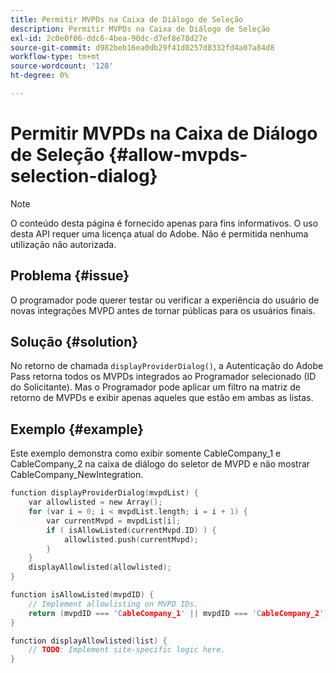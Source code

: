 ```yaml
---
title: Permitir MVPDs na Caixa de Diálogo de Seleção
description: Permitir MVPDs na Caixa de Diálogo de Seleção
exl-id: 2c0e0f06-ddc6-4bea-90dc-d7ef8e78d27e
source-git-commit: d982beb16ea0db29f41d0257d8332fd4a07a84d8
workflow-type: tm+mt
source-wordcount: '128'
ht-degree: 0%

---
```


# Permitir MVPDs na Caixa de Diálogo de Seleção {#allow-mvpds-selection-dialog}

>[!NOTE]
>
>O conteúdo desta página é fornecido apenas para fins informativos. O uso desta API requer uma licença atual do Adobe. Não é permitida nenhuma utilização não autorizada.

## Problema {#issue}

O programador pode querer testar ou verificar a experiência do usuário de novas integrações MVPD antes de tornar públicas para os usuários finais.

## Solução {#solution}

No retorno de chamada `displayProviderDialog()`, a Autenticação do Adobe Pass retorna todos os MVPDs integrados ao Programador selecionado (ID do Solicitante). Mas o Programador pode aplicar um filtro na matriz de retorno de MVPDs e exibir apenas aqueles que estão em ambas as listas.

## Exemplo {#example}

Este exemplo demonstra como exibir somente CableCompany_1 e CableCompany_2 na caixa de diálogo do seletor de MVPD e não mostrar CableCompany_NewIntegration.

```C
function displayProviderDialog(mvpdList) {
    var allowlisted = new Array();
    for (var i = 0; i < mvpdList.length; i = i + 1) {
        var currentMvpd = mvpdList[i];
        if ( isAllowListed(currentMvpd.ID) ) {
            allowlisted.push(currentMvpd);
        }
    }
    displayAllowlisted(allowlisted);
}

function isAllowListed(mvpdID) {
    // Implement allowlisting on MVPD IDs.
    return (mvpdID === 'CableCompany_1' || mvpdID === 'CableCompany_2');
}

function displayAllowlisted(list) {
    // TODO: Implement site-specific logic here.
}
```

<!--
**Related Information**
* [Prevent MVPDs from appearing in the Selection Dialog](/help/authentication/prevent-mvpd-selectn-dialog.md)
* **Code Samples**
* [Programmer integration guide](/help/authentication/programmer-integration-guide-overview.md)
-->
